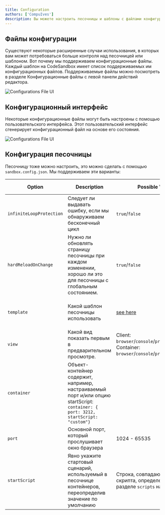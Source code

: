 ```yaml
---
title: Configuration
authors: ['CompuIves']
description: Вы можете настроить песочницы и шаблоны с файлами конфигурации.
---
```


## Файлы конфигурации

Существуют некоторые расширенные случаи использования, в которых вам может потребоваться больше контроля над песочницей или шаблоном. 
Вот почему мы поддерживаем конфигурационные файлы. 
Каждый шаблон на CodeSandbox имеет список поддерживаемых им конфигурационных файлов. 
Поддерживаемые файлы можно посмотреть в разделе Конфигурационные файлы с левой панели действий редактора.

![Configurations File UI](./images/configuration.png)

## Конфигурационный интерфейс

Некоторые конфигурационные файлы могут быть настроены с помощью пользовательского интерфейса. 
Этот пользовательский интерфейс сгенерирует конфигурационный файл на основе его состояния.

![Configurations File UI](./images/ui-configuration.png)

## Конфигурация песочницы

Песочницу тоже можно настроить, это можно сделать с помощью `sandbox.config.json`. 
Мы поддерживаем эти варианты:

| Option                   | Description                                                                                                                                   | Possible Values                                                                                                    | Default Value                                      |
| ------------------------ | --------------------------------------------------------------------------------------------------------------------------------------------- | ------------------------------------------------------------------------------------------------------------------ | -------------------------------------------------- |
| `infiniteLoopProtection` | Следует ли выдавать ошибку, если мы обнаруживаем бесконечный цикл                                                                                | `true`/`false`                                                                                                     | `true`                                             |
| `hardReloadOnChange`     | Нужно ли обновлять страницу песочницы при каждом изменении, хорошо ли это для песочницы с глобальным состоянием.                                              | `true`/`false`                                                                                                     | `false`                                            |
| `template`               | Какой шаблон песочницы использовать                                                              | [see here](https://github.com/codesandbox/codesandbox-importers/blob/master/packages/types/index.d.ts#L34-L59) | smart detection, w/ fallback to `create-react-app` |
| `view`                   | Какой вид показать первым в предварительном просмотре.                                                                                                       | Client: `browser`/`console`/`problems`/`tests`<br />Container: `browser`/`console`/`problems`/`terminal`           | `browser`                                          |
| `container`              | Объект-контейнер содержит, например, настраиваемый порт и/или опцию startScript: `container: { port: 3212, startScript: "custom"}` |
| `port`                   | Основной порт, который прослушивает окно браузера                                                                                             | 1024 - 65535                                                                                                       | Первый открытый порт внутри контейнера.            |
| `startScript`            | Явно укажите стартовый сценарий, используемый в песочнице контейнеров, переопределив значение по умолчанию                                    | Строка, совпадающая с именем скрипта, определенным в разделе `scripts` на `package.json`                                          | `dev` / `develop` / `serve` / `start`              |
